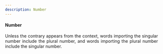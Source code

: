 ```yaml
---
description: Number
---
```


#### Number
<div style="text-align: justify">

Unless the contrary appears from the context, words importing the singular number include the plural number, and words importing the plural number include the singular number.

</div>
